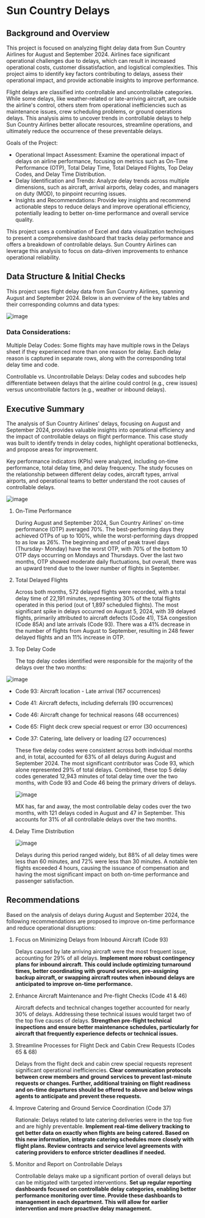 # Sun Country Delays
## Background and Overview
This project is focused on analyzing flight delay data from Sun Country Airlines for August and September 2024. Airlines face significant operational challenges due to delays, which can result in increased operational costs, customer dissatisfaction, and logistical complexities. This project aims to identify key factors contributing to delays, assess their operational impact, and provide actionable insights to improve performance.

Flight delays are classified into controllable and uncontrollable categories. While some delays, like weather-related or late-arriving aircraft, are outside the airline's control, others stem from operational inefficiencies such as maintenance issues, crew scheduling problems, or ground operations delays. This analysis aims to uncover trends in controllable delays to help Sun Country Airlines better allocate resources, streamline operations, and ultimately reduce the occurrence of these preventable delays.

Goals of the Project:
- Operational Impact Assessment: Examine the operational impact of delays on airline performance, focusing on metrics such as On-Time Performance (OTP), Total Delay Time, Total Delayed Flights, Top Delay Codes, and Delay Time Distribution.
- Delay Identification and Trends: Analyze delay trends across multiple dimensions, such as aircraft, arrival airports, delay codes, and managers on duty (MOD), to pinpoint recurring issues.
- Insights and Recommendations: Provide key insights and recommend actionable steps to reduce delays and improve operational efficiency, potentially leading to better on-time performance and overall service quality.

This project uses a combination of Excel and data visualization techniques to present a comprehensive dashboard that tracks delay performance and offers a breakdown of controllable delays. Sun Country Airlines can leverage this analysis to focus on data-driven improvements to enhance operational reliability.

## Data Structure & Initial Checks
This project uses flight delay data from Sun Country Airlines, spanning August and September 2024. Below is an overview of the key tables and their corresponding columns and data types:

![image](https://github.com/user-attachments/assets/28f88a22-d1cf-49a4-a131-1c7ec21437f5)

### Data Considerations:
Multiple Delay Codes: Some flights may have multiple rows in the Delays sheet if they experienced more than one reason for delay. Each delay reason is captured in separate rows, along with the corresponding total delay time and code.

Controllable vs. Uncontrollable Delays: Delay codes and subcodes help differentiate between delays that the airline could control (e.g., crew issues) versus uncontrollable factors (e.g., weather or inbound delays).

## Executive Summary
The analysis of Sun Country Airlines' delays, focusing on August and September 2024, provides valuable insights into operational efficiency and the impact of controllable delays on flight performance. This case study was built to identify trends in delay codes, highlight operational bottlenecks, and propose areas for improvement.

Key performance indicators (KPIs) were analyzed, including on-time performance, total delay time, and delay frequency. The study focuses on the relationship between different delay codes, aircraft types, arrival airports, and operational teams to better understand the root causes of controllable delays.

![image](https://github.com/user-attachments/assets/32e23b3a-885c-4ee4-99b4-1f77ffab6551)

1. On-Time Performance
   
     During August and September 2024, Sun Country Airlines' on-time performance (OTP) averaged 70%. The best-performing days they achieved OTPs of up to 100%, while the worst-performing days dropped to as low as 26%. The beginning and end of peak travel days (Thursday- Monday) have the worst OTP, with 70% of the bottom 10 OTP days occurring on Mondays and Thursdays. Over the last two months, OTP showed moderate daily fluctuations, but overall, there was an upward trend due to the lower number of flights in September.

3. Total Delayed Flights
   
    Across both months, 572 delayed flights were recorded, with a total delay time of 22,191 minutes, representing 30% of the total flights operated in this period (out of 1,897 scheduled flights). The most significant spike in delays occurred on August 5, 2024, with 39 delayed flights, primarily attributed to aircraft defects (Code 41), TSA congestion (Code 85A) and late arrivals (Code 93). There was a 41% decrease in the number of flights from August to September, resulting in 248 fewer delayed flights and an 11% increase in OTP.

5. Top Delay Code
   
     The top delay codes identified were responsible for the majority of the delays over the two months:

![image](https://github.com/user-attachments/assets/00fdbe30-f1af-48b8-a06c-4a4a0b43b0f5)

- Code 93: Aircraft location - Late arrival (167 occurrences)
- Code 41: Aircraft defects, including deferrals (90 occurrences)
- Code 46: Aircraft change for technical reasons (48 occurrences)
- Code 65: Flight deck crew special request or error (30 occurrences)
- Code 37: Catering, late delivery or loading (27 occurrences)
  
     These five delay codes were consistent across both individual months and, in total, accounted for 63% of all delays during August and September 2024. The most significant contributor was Code 93, which alone represented 29% of total delays. Combined, these top 5 delay codes generated 12,943 minutes of total delay time over the two months, with Code 93 and Code 46 being the primary drivers of delays.
  
  ![image](https://github.com/user-attachments/assets/2672935f-92ea-4510-acbb-210d2ffe32be)

     MX has, far and away, the most controllable delay codes over the two months, with 121 delays coded in August and 47 in September. This accounts for 31% of all controllable delays over the two months.

4. Delay Time Distribution
   
   ![image](https://github.com/user-attachments/assets/996d845b-96b3-4398-bc03-6e40348a5580)
   
     Delays during this period ranged widely, but 88% of all delay times were less than 60 minutes, and 72% were less than 30 minutes. A notable ten flights exceeded 4 hours, causing the issuance of compensation and having the most significant impact on both on-time performance and passenger satisfaction. 

## Recommendations
Based on the analysis of delays during August and September 2024, the following recommendations are proposed to improve on-time performance and reduce operational disruptions:

1. Focus on Minimizing Delays from Inbound Aircraft (Code 93)

     Delays caused by late arriving aircraft were the most frequent issue, accounting for 29% of all delays. **Implement more robust contingency plans for inbound aircraft. This could include optimizing turnaround times, better coordinating with ground services, pre-assigning backup aircraft, or swapping aircraft routes when inbound delays are anticipated to improve on-time performance.**

2. Enhance Aircraft Maintenance and Pre-flight Checks (Code 41 & 46)

     Aircraft defects and technical changes together accounted for nearly 30% of delays. Addressing these technical issues would target two of the top five causes of delays. **Strengthen pre-flight technical inspections and ensure better maintenance schedules, particularly for aircraft that frequently experience defects or technical issues.**
  
3. Streamline Processes for Flight Deck and Cabin Crew Requests (Codes 65 & 68)

     Delays from the flight deck and cabin crew special requests represent significant operational inefficiencies. **Clear communication protocols between crew members and ground services to prevent last-minute requests or changes. Further, additional training on flight readiness and on-time departures should be offered to above and below wings agents to anticipate and prevent these requests.**

4. Improve Catering and Ground Service Coordination (Code 37)

     Rationale: Delays related to late catering deliveries were in the top five and are highly preventable. **Implement real-time delivery tracking to get better data on exactly when flights are being catered. Based on this new information, integrate catering schedules more closely with flight plans. Review contracts and service level agreements with catering providers to enforce stricter deadlines if needed.**

5. Monitor and Report on Controllable Delays

     Controllable delays make up a significant portion of overall delays but can be mitigated with targeted interventions. **Set up regular reporting dashboards focused on controllable delay categories, enabling better performance monitoring over time. Provide these dashboards to management in each department. This will allow for earlier intervention and more proactive delay management.**
